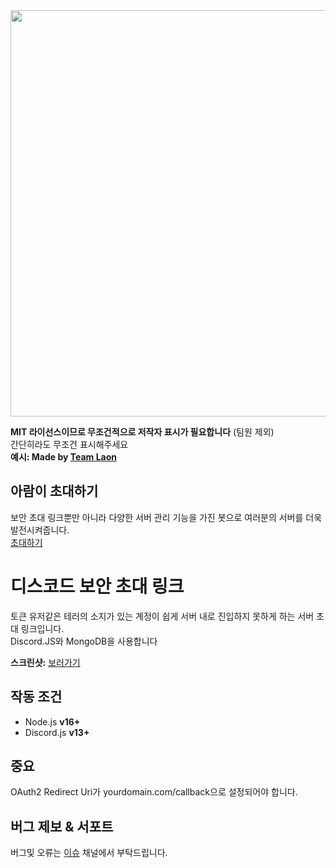 <img src="https://i.imgur.com/bkXj5zX.png" width="650" height="auto">

**MIT 라이선스이므로 무조건적으로 저작자 표시가 필요합니다** (팀원 제외)  
간단히라도 무조건 표시해주세요  
**예시: Made by [Team Laon](https://laon.dev)**  

## 아람이 초대하기
보안 초대 링크뿐만 아니라 다양한 서버 관리 기능을 가진 봇으로 여러분의 서버를 더욱 발전시켜줍니다.  
[초대하기](https://discord.com/api/oauth2/authorize?client_id=970677290667217006&permissions=8&scope=bot%20applications.commands)

# 디스코드 보안 초대 링크
토큰 유저같은 테러의 소지가 있는 계정이 쉽게 서버 내로 진입하지 못하게 하는 서버 초대 링크입니다.  
Discord.JS와 MongoDB을 사용합니다

**스크린샷:** [보러가기](https://github.com/Team-Laon/SecureLink/blob/main/img/GWghfhU.png?raw=true)

## 작동 조건
- Node.js **v16+** 
- Discord.js **v13+**

## 중요
OAuth2 Redirect Uri가 yourdomain.com/callback으로 설정되어야 합니다.  

## 버그 제보 & 서포트
<!--[이 서버](https://nguard.xyz/invite/laon)에서 버그를 제보해주세요.  -->
<!-- 도움이 필요하다면 위 링크를 타고 들어가 채팅 채널에서 질문해주세요.  -->
버그및 오류는 [이슈](https://github.com/Team-Laon/SecureLink/issues) 채널에서 부탁드립니다.
